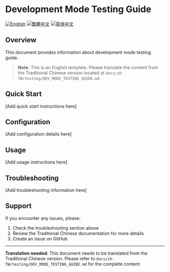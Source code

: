 # Development Mode Testing Guide

[![English](https://img.shields.io/badge/Language-English-blue)](DEV_MODE_TESTING_GUIDE.md)
[![繁體中文](https://img.shields.io/badge/Language-繁體中文-red)](../zh-TW/testing/DEV_MODE_TESTING_GUIDE.md)
[![简体中文](https://img.shields.io/badge/Language-简体中文-green)](../zh-CN/testing/DEV_MODE_TESTING_GUIDE.md)

## Overview

This document provides information about development mode testing guide.

> **Note**: This is an English template. Please translate the content from the Traditional Chinese version located at `docs/zh-TW/testing/DEV_MODE_TESTING_GUIDE.md`.

## Quick Start

[Add quick start instructions here]

## Configuration

[Add configuration details here]

## Usage

[Add usage instructions here]

## Troubleshooting

[Add troubleshooting information here]

## Support

If you encounter any issues, please:
1. Check the troubleshooting section above
2. Review the Traditional Chinese documentation for more details
3. Create an issue on GitHub

---

**Translation needed**: This document needs to be translated from the Traditional Chinese version. Please refer to `docs/zh-TW/testing/DEV_MODE_TESTING_GUIDE.md` for the complete content.